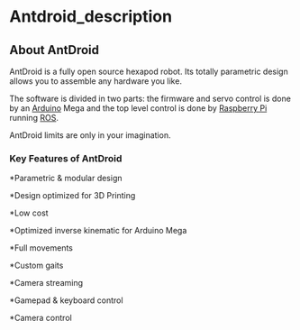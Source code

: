 # Antdroid_description
## About AntDroid

AntDroid is a fully open source hexapod robot. Its totally parametric design allows you to assemble any hardware you like.

The software is divided in two parts: the firmware and servo control is done by an [Arduino](http://www.arduino.cc/ "Arduino") Mega and the top level control is done by [Raspberry Pi](http://www.raspberrypi.org/ "Raspbery Pi") running [ROS](http://www.ros.org "ROS").

AntDroid limits are only in your imagination.

### Key Features of AntDroid

*Parametric & modular design

*Design optimized for 3D Printing

*Low cost

*Optimized inverse kinematic for Arduino Mega

*Full movements

*Custom gaits

*Camera streaming

*Gamepad & keyboard control

*Camera control
